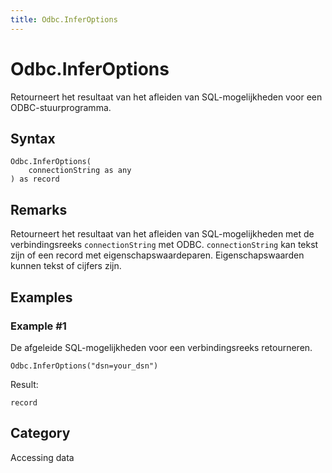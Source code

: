 ```yaml
---
title: Odbc.InferOptions
---
```


# Odbc.InferOptions


Retourneert het resultaat van het afleiden van SQL-mogelijkheden voor een ODBC-stuurprogramma.


## Syntax

```powerquery
Odbc.InferOptions(
    connectionString as any
) as record
```


## Remarks

Retourneert het resultaat van het afleiden van SQL-mogelijkheden met de verbindingsreeks <code>connectionString</code> met ODBC. <code>connectionString</code> kan tekst zijn of een record met eigenschapswaardeparen. Eigenschapswaarden kunnen tekst of cijfers zijn.


## Examples

### Example #1 
De afgeleide SQL-mogelijkheden voor een verbindingsreeks retourneren.
```powerquery
Odbc.InferOptions("dsn=your_dsn")
```

Result: 
```powerquery
record
```




## Category
Accessing data
